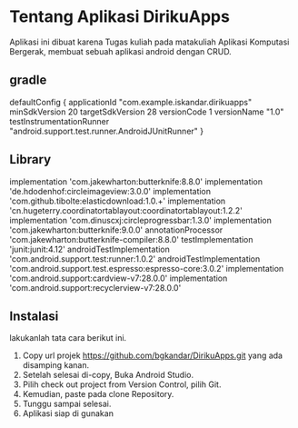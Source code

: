 <h1>Tentang Aplikasi DirikuApps</h1>
Aplikasi ini dibuat karena Tugas kuliah pada matakuliah Aplikasi Komputasi Bergerak, membuat sebuah aplikasi android dengan CRUD.

<h2>gradle</h2>
defaultConfig {
        applicationId "com.example.iskandar.dirikuapps"
        minSdkVersion 20
        targetSdkVersion 28
        versionCode 1
        versionName "1.0"
        testInstrumentationRunner "android.support.test.runner.AndroidJUnitRunner"
}
    
<h2>Library</h2>
    implementation 'com.jakewharton:butterknife:8.8.0'
    implementation 'de.hdodenhof:circleimageview:3.0.0'
    implementation 'com.github.tibolte:elasticdownload:1.0.+'
    implementation 'cn.hugeterry.coordinatortablayout:coordinatortablayout:1.2.2'
    implementation 'com.dinuscxj:circleprogressbar:1.3.0'
    implementation 'com.jakewharton:butterknife:9.0.0'
    annotationProcessor 'com.jakewharton:butterknife-compiler:8.8.0'
    testImplementation 'junit:junit:4.12'
    androidTestImplementation 'com.android.support.test:runner:1.0.2'
    androidTestImplementation 'com.android.support.test.espresso:espresso-core:3.0.2'
    implementation 'com.android.support:cardview-v7:28.0.0'
    implementation 'com.android.support:recyclerview-v7:28.0.0'
    

<h2>Instalasi</h2>
lakukanlah tata cara berikut ini.

1. Copy url projek https://github.com/bgkandar/DirikuApps.git yang ada disamping kanan.
2. Setelah selesai di-copy, Buka Android Studio.
3. Pilih check out project from Version Control, pilih Git.
4. Kemudian, paste pada clone Repository.
5. Tunggu sampai selesai.
6. Aplikasi siap di gunakan
